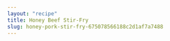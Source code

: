 ```yaml
---
layout: "recipe"
title: Honey Beef Stir-Fry
slug: honey-pork-stir-fry-675078566188c2d1af7a7488
---
```

